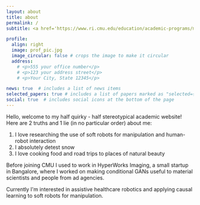```yaml
---
layout: about
title: about
permalink: /
subtitle: <a href='https://www.ri.cmu.edu/education/academic-programs/master-of-science-robotics/'>MS in Robotics</a> @The Robotics Institute, CMU

profile:
  align: right
  image: prof_pic.jpg
  image_circular: false # crops the image to make it circular
  address: 
    # <p>555 your office number</p>
    # <p>123 your address street</p>
    # <p>Your City, State 12345</p>

news: true  # includes a list of news items
selected_papers: true # includes a list of papers marked as "selected={true}"
social: true  # includes social icons at the bottom of the page
---
```


Hello, welcome to my half quirky - half stereotypical academic website! Here are 2 truths and 1 lie (in no particular order) about me:
1. I love researching the use of soft robots for manipulation and human-robot interaction
2. I absolutely detest snow
3. I love cooking food and road trips to places of natural beauty

Before joining CMU I used to work in HyperWorks Imaging, a small startup in Bangalore, where I worked on making conditional GANs useful to material scientists and people from ad agencies.

Currently I'm interested in assistive healthcare robotics and applying causal learning to soft robots for manipulation.